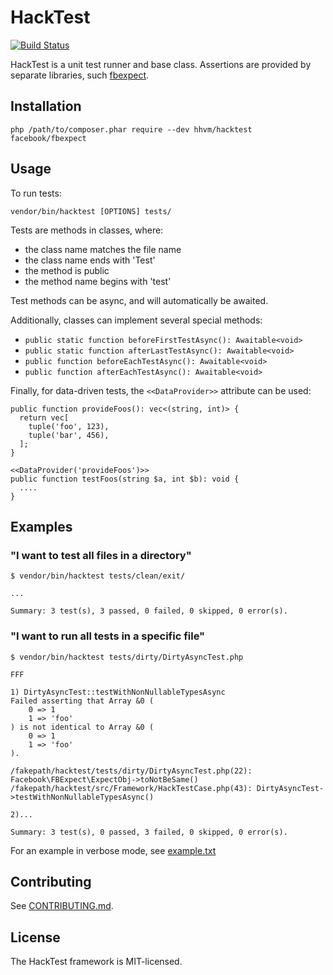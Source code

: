 # HackTest

[![Build Status](https://travis-ci.org/hhvm/hacktest.svg?branch=master)](https://travis-ci.org/hhvm/hacktest)

HackTest is a unit test runner and base class. Assertions are provided
by separate libraries, such [fbexpect](https://github.com/hhvm/fbexpect).

## Installation

```
php /path/to/composer.phar require --dev hhvm/hacktest facebook/fbexpect
```

## Usage

To run tests:

```
vendor/bin/hacktest [OPTIONS] tests/
```

Tests are methods in classes, where:
- the class name matches the file name
- the class name ends with 'Test'
- the method is public
- the method name begins with 'test'

Test methods can be async, and will automatically be awaited.

Additionally, classes can implement several special methods:

- `public static function beforeFirstTestAsync(): Awaitable<void>`
- `public static function afterLastTestAsync(): Awaitable<void>`
- `public function beforeEachTestAsync(): Awaitable<void>`
- `public function afterEachTestAsync(): Awaitable<void>`

Finally, for data-driven tests, the `<<DataProvider>>` attribute can be used:

```Hack
public function provideFoos(): vec<(string, int)> {
  return vec[
    tuple('foo', 123),
    tuple('bar', 456),
  ];
}

<<DataProvider('provideFoos')>>
public function testFoos(string $a, int $b): void {
  ....
}
```

## Examples

### "I want to test all files in a directory"
```
$ vendor/bin/hacktest tests/clean/exit/

...

Summary: 3 test(s), 3 passed, 0 failed, 0 skipped, 0 error(s).
```

### "I want to run all tests in a specific file"

```
$ vendor/bin/hacktest tests/dirty/DirtyAsyncTest.php

FFF

1) DirtyAsyncTest::testWithNonNullableTypesAsync
Failed asserting that Array &0 (
    0 => 1
    1 => 'foo'
) is not identical to Array &0 (
    0 => 1
    1 => 'foo'
).

/fakepath/hacktest/tests/dirty/DirtyAsyncTest.php(22): Facebook\FBExpect\ExpectObj->toNotBeSame()
/fakepath/hacktest/src/Framework/HackTestCase.php(43): DirtyAsyncTest->testWithNonNullableTypesAsync()

2)...

Summary: 3 test(s), 0 passed, 3 failed, 0 skipped, 0 error(s).
```

For an example in verbose mode, see [example.txt](example.txt)

## Contributing

See [CONTRIBUTING.md](CONTRIBUTING.md).

## License

The HackTest framework is MIT-licensed.
